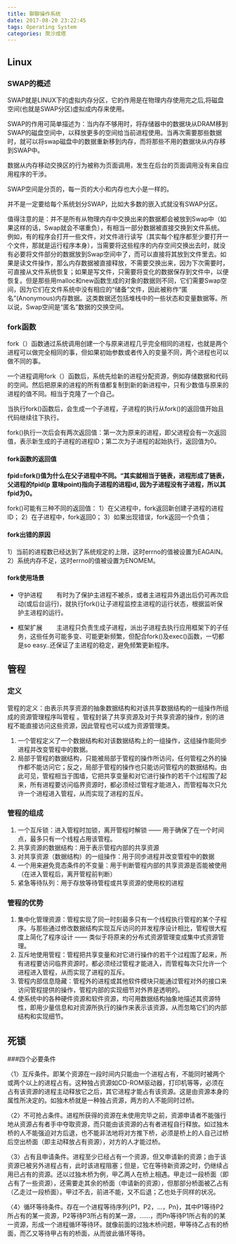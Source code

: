 ```yaml
---
title: 聊聊操作系统
date: 2017-08-20 23:22:45
tags: Operating System
categories: 聚沙成塔
---
```


## Linux

### SWAP的概述

SWAP就是LINUX下的虚拟内存分区，它的作用是在物理内存使用完之后,将磁盘空间(也就是SWAP分区)虚拟成内存来使用。

SWAP的作用可简单描述为：当内存不够用时，将存储器中的数据块从DRAM移到SWAP的磁盘空间中，以释放更多的空间给当前进程使用。当再次需要那些数据时，就可以将swap磁盘中的数据重新移到内存，而将那些不用的数据块从内存移到SWAP中。

数据从内存移动交换区的行为被称为页面调用，发生在后台的页面调用没有来自应用程序的干涉。

SWAP空间是分页的，每一页的大小和内存也大小是一样的。

并不是一定要给每个系统划分SWAP，比如大多数的嵌入式就没有SWAP分区。

值得注意的是：并不是所有从物理内存中交换出来的数据都会被放到Swap中（如果这样的话，Swap就会不堪重负），有相当一部分数据被直接交换到文件系统。例如，有的程序会打开一些文件，对文件进行读写（其实每个程序都至少要打开一个文件，那就是运行程序本身），当需要将这些程序的内存空间交换出去时，就没有必要将文件部分的数据放到Swap空间中了，而可以直接将其放到文件里去。如果是读文件操作，那么内存数据被直接释放，不需要交换出来，因为下次需要时，可直接从文件系统恢复；如果是写文件，只需要将变化的数据保存到文件中，以便恢复。但是那些用malloc和new函数生成的对象的数据则不同，它们需要Swap空间，因为它们在文件系统中没有相应的“储备”文件，因此被称作“匿名”(Anonymous)内存数据。这类数据还包括堆栈中的一些状态和变量数据等。所以说，Swap空间是“匿名”数据的交换空间。

### fork函数

fork（）函数通过系统调用创建一个与原来进程几乎完全相同的进程，也就是两个进程可以做完全相同的事，但如果初始参数或者传入的变量不同，两个进程也可以做不同的事。

一个进程调用fork（）函数后，系统先给新的进程分配资源，例如存储数据和代码的空间。然后把原来的进程的所有值都复制到新的新进程中，只有少数值与原来的进程的值不同。相当于克隆了一个自己。

当执行fork()函数后，会生成一个子进程，子进程的执行从fork()的返回值开始且代码继续往下执行。

fork()执行一次后会有两次返回值：第一次为原来的进程，即父进程会有一次返回值，表示新生成的子进程的进程ID；第二次为子进程的起始执行，返回值为0。

#### fork函数的返回值
**fpid=fork()值为什么在父子进程中不同。“其实就相当于链表，进程形成了链表，父进程的fpid(p 意味point)指向子进程的进程id, 因为子进程没有子进程，所以其fpid为0。**

fork()可能有三种不同的返回值：
1）在父进程中，fork返回新创建子进程的进程ID；
2）在子进程中，fork返回0；
3）如果出现错误，fork返回一个负值；
	
#### fork出错的原因 
1）当前的进程数已经达到了系统规定的上限，这时errno的值被设置为EAGAIN。
2）系统内存不足，这时errno的值被设置为ENOMEM。

#### fork使用场景
- 守护进程
&emsp;&emsp;有时为了保护主进程不被杀，或者主进程异外退出后仍可再次启动(或后台运行)，就执行fork()让子进程监控主进程的运行状态，根据监听保护主进程的运行。

- 框架扩展
&emsp;&emsp;主进程只负责生成子进程，派出子进程去执行应用框架下的子任务，这些任务可能多变、可能更新频繁，但配合fork()及exec()函数，一切都是so easy..还保证了主进程的稳定，避免频繁更新程序。

## 管程

### 定义

管程的定义：由表示共享资源的抽象数据结构和对该共享数据结构的一组操作所组成的资源管理程序叫管程 。管程封装了共享资源及对于共享资源的操作，别的进程不能直接访问这些资源，因此管程也可以成为资源管理类。

1. 一个管程定义了一个数据结构和对该数据结构上的一组操作，这组操作能同步进程并改变管程中的数据。
2. 局部于管程的数据结构，只能被局部于管程的操作所访问，任何管程之外的操作都不能访问它；反之，局部于管程的操作也只能访问管程内的数据结构。由此可见，管程相当于围墙，它把共享变量和对它进行操作的若干个过程围了起来，所有进程要访问临界资源时，都必须经过管程才能进入，而管程每次只允许一个进程进入管程，从而实现了进程的互斥。

### 管程的组成
1. 一个互斥锁：进入管程时加锁，离开管程时解锁 —— 用于确保了在一个时间点，最多只有一个线程占用该管程。
2. 共享资源的数据结构：用于表示管程内部的共享资源
3. 对共享资源（数据结构）的一组操作：用于同步进程并改变管程中的数据
4. 一个用来避免竞态条件的不变量：用于判断管程内部的共享资源是否能被使用（在进入管程后，离开管程前判断）
5. 紧急等待队列：用于存放等待管程或共享资源的使用权的进程

### 管程的优势

1. 集中化管理资源：管程实现了同一时刻最多只有一个线程执行管程的某个子程序。与那些通过修改数据结构实现互斥访问的并发程序设计相比，管程很大程度上简化了程序设计 —— 类似于将原来的分布式资源管理变成集中式资源管理。
2. 互斥地使用管程：管程把共享变量和对它进行操作的若干个过程围了起来，所有进程要访问临界资源时，都必须经过管程才能进入，而管程每次只允许一个进程进入管程，从而实现了进程的互斥。
3. 管程内部信息隐藏：管程外的进程或其他软件模块只能通过管程对外的接口来访问管程提供的操作，管程内部的实现细节对外界是透明的。
4. 使系统中的各种硬件资源和软件资源，均可用数据结构抽象地描述其资源特性，即用少量信息和对资源所执行的操作来表示该资源，从而忽略它们的内部结构和实现细节。

## 死锁

###四个必要条件

〈1〉互斥条件。即某个资源在一段时间内只能由一个进程占有，不能同时被两个或两个以上的进程占有。这种独占资源如CD-ROM驱动器，打印机等等，必须在占有该资源的进程主动释放它之后，其它进程才能占有该资源。这是由资源本身的属性所决定的。如独木桥就是一种独占资源，两方的人不能同时过桥。

〈2〉不可抢占条件。进程所获得的资源在未使用完毕之前，资源申请者不能强行地从资源占有者手中夺取资源，而只能由该资源的占有者进程自行释放。如过独木桥的人不能强迫对方后退，也不能非法地将对方推下桥，必须是桥上的人自己过桥后空出桥面（即主动释放占有资源），对方的人才能过桥。

〈3〉占有且申请条件。进程至少已经占有一个资源，但又申请新的资源；由于该资源已被另外进程占有，此时该进程阻塞；但是，它在等待新资源之时，仍继续占用已占有的资源。还以过独木桥为例，甲乙两人在桥上相遇。甲走过一段桥面（即占有了一些资源），还需要走其余的桥面（申请新的资源），但那部分桥面被乙占有（乙走过一段桥面）。甲过不去，前进不能，又不后退；乙也处于同样的状况。

〈4〉循环等待条件。存在一个进程等待序列{P1，P2，...，Pn}，其中P1等待P2所占有的某一资源，P2等待P3所占有的某一源，......，而Pn等待P1所占有的的某一资源，形成一个进程循环等待环。就像前面的过独木桥问题，甲等待乙占有的桥面，而乙又等待甲占有的桥面，从而彼此循环等待。